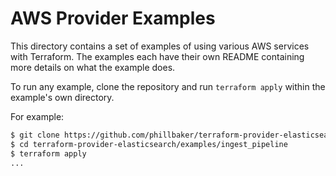 # AWS Provider Examples

This directory contains a set of examples of using various AWS services with
Terraform. The examples each have their own README containing more details
on what the example does.

To run any example, clone the repository and run `terraform apply` within
the example's own directory.

For example:

```sh
$ git clone https://github.com/phillbaker/terraform-provider-elasticsearch
$ cd terraform-provider-elasticsearch/examples/ingest_pipeline
$ terraform apply
...
```
